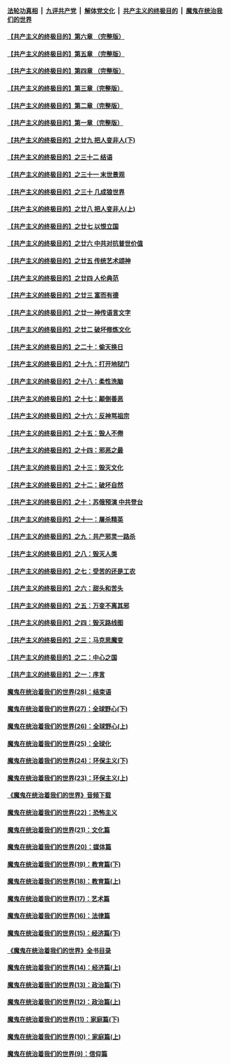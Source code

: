 ####  [法轮功真相](../../../../basic/blob/master/README.md?t=05130131) &nbsp;|&nbsp; [九评共产党](../../../../9ping.md/blob/master/README.md?t=05130131) &nbsp;|&nbsp; [解体党文化](../../../../jtdwh.md/blob/master/README.md?t=05130131)  &nbsp;|&nbsp; [共产主义的终极目的](../../../../gczydzjmd.md/blob/master/README.md?t=05130131) &nbsp;|&nbsp; [魔鬼在统治我们的世界](../../../../mgztzwmdsj.md/blob/master/README.md?t=05130131) 

#### [【共产主义的终极目的】第六章 （完整版）](../pages/nsc422/n11428913.md?t=05130131) 

#### [【共产主义的终极目的】第五章 （完整版）](../pages/nsc422/n11428912.md?t=05130131) 

#### [【共产主义的终极目的】第四章 （完整版）](../pages/nsc422/n11428907.md?t=05130131) 

#### [【共产主义的终极目的】第三章（完整版）](../pages/nsc422/n11428848.md?t=05130131) 

#### [【共产主义的终极目的】第二章（完整版）](../pages/nsc422/n11428831.md?t=05130131) 

#### [【共产主义的终极目的】第一章（完整版）](../pages/nsc422/n11417651.md?t=05130131) 

#### [【共产主义的终极目的】之廿九 把人变非人(下)](../pages/nsc422/n11344140.md?t=05130131) 

#### [【共产主义的终极目的】之三十二 结语](../pages/nsc422/n11360535.md?t=05130131) 

#### [【共产主义的终极目的】之三十一 末世景观](../pages/nsc422/n11351129.md?t=05130131) 

#### [【共产主义的终极目的】之三十 几成狼世界](../pages/nsc422/n11348280.md?t=05130131) 

#### [【共产主义的终极目的】之廿八 把人变非人(上)](../pages/nsc422/n11340492.md?t=05130131) 

#### [【共产主义的终极目的】之廿七 以恨立国](../pages/nsc422/n11336944.md?t=05130131) 

#### [【共产主义的终极目的】之廿六 中共对抗普世价值](../pages/nsc422/n11324785.md?t=05130131) 

#### [【共产主义的终极目的】之廿五 传统艺术颂神](../pages/nsc422/n11296396.md?t=05130131) 

#### [【共产主义的终极目的】之廿四 人伦典范](../pages/nsc422/n11296397.md?t=05130131) 

#### [【共产主义的终极目的】之廿三 富而有德](../pages/nsc422/n11283598.md?t=05130131) 

#### [【共产主义的终极目的】之廿一 神传语言文字](../pages/nsc422/n11263265.md?t=05130131) 

#### [【共产主义的终极目的】之廿二 破坏修炼文化](../pages/nsc422/n11245728.md?t=05130131) 

#### [【共产主义的终极目的】之二十：偷天换日](../pages/nsc422/n11238846.md?t=05130131) 

#### [【共产主义的终极目的】之十九：打开地狱门](../pages/nsc422/n11206376.md?t=05130131) 

#### [【共产主义的终极目的】之十八：柔性洗脑](../pages/nsc422/n11199994.md?t=05130131) 

#### [【共产主义的终极目的】之十七：颠倒善恶](../pages/nsc422/n11179782.md?t=05130131) 

#### [【共产主义的终极目的】之十六：反神骂祖宗](../pages/nsc422/n11166798.md?t=05130131) 

#### [【共产主义的终极目的】之十五：毁人不倦](../pages/nsc422/n11166792.md?t=05130131) 

#### [【共产主义的终极目的】之十四：邪恶之最](../pages/nsc422/n11150249.md?t=05130131) 

#### [【共产主义的终极目的】之十三：毁灭文化](../pages/nsc422/n11135227.md?t=05130131) 

#### [【共产主义的终极目的】之十二：破坏自然](../pages/nsc422/n11135214.md?t=05130131) 

#### [【共产主义的终极目的】之十：苏俄预演 中共登台](../pages/nsc422/n11118424.md?t=05130131) 

#### [【共产主义的终极目的】之十一：屠杀精英](../pages/nsc422/n11118442.md?t=05130131) 

#### [【共产主义的终极目的】之九：共产邪灵一路杀](../pages/nsc422/n11114139.md?t=05130131) 

#### [【共产主义的终极目的】之八：毁灭人类](../pages/nsc422/n11108503.md?t=05130131) 

#### [【共产主义的终极目的】之七：受苦的还是工农](../pages/nsc422/n11101809.md?t=05130131) 

#### [【共产主义的终极目的】之六：甜头和苦头](../pages/nsc422/n11096971.md?t=05130131) 

#### [【共产主义的终极目的】之五：万变不离其邪](../pages/nsc422/n11091285.md?t=05130131) 

#### [【共产主义的终极目的】之四：毁灭路线图](../pages/nsc422/n11086284.md?t=05130131) 

#### [【共产主义的终极目的】之三：马克思魔变](../pages/nsc422/n11061941.md?t=05130131) 

#### [【共产主义的终极目的】之二：中心之国](../pages/nsc422/n11047728.md?t=05130131) 

#### [【共产主义的终极目的】之一：序言](../pages/nsc422/n11086077.md?t=05130131) 

#### [魔鬼在统治着我们的世界(28)：结束语](../pages/nsc422/n10936246.md?t=05130131) 

#### [魔鬼在统治着我们的世界(27)：全球野心(下)](../pages/nsc422/n10928319.md?t=05130131) 

#### [魔鬼在统治着我们的世界(26)：全球野心(上)](../pages/nsc422/n10900318.md?t=05130131) 

#### [魔鬼在统治着我们的世界(25)：全球化](../pages/nsc422/n10788205.md?t=05130131) 

#### [魔鬼在统治着我们的世界(24)：环保主义(下)](../pages/nsc422/n10695307.md?t=05130131) 

#### [魔鬼在统治着我们的世界(23)：环保主义(上)](../pages/nsc422/n10688613.md?t=05130131) 

#### [《魔鬼在统治着我们的世界》音频下载](../pages/nsc422/n10635553.md?t=05130131) 

#### [魔鬼在统治着我们的世界(22)：恐怖主义](../pages/nsc422/n10614727.md?t=05130131) 

#### [魔鬼在统治着我们的世界(21)：文化篇](../pages/nsc422/n10597706.md?t=05130131) 

#### [魔鬼在统治着我们的世界(20)：媒体篇](../pages/nsc422/n10586579.md?t=05130131) 

#### [魔鬼在统治着我们的世界(19)：教育篇(下)](../pages/nsc422/n10564808.md?t=05130131) 

#### [魔鬼在统治着我们的世界(18)：教育篇(上)](../pages/nsc422/n10526970.md?t=05130131) 

#### [魔鬼在统治着我们的世界(17)：艺术篇](../pages/nsc422/n10499093.md?t=05130131) 

#### [魔鬼在统治着我们的世界(16)：法律篇](../pages/nsc422/n10485969.md?t=05130131) 

#### [魔鬼在统治着我们的世界(15)：经济篇(下)](../pages/nsc422/n10469975.md?t=05130131) 

#### [《魔鬼在统治着我们的世界》全书目录](../pages/nsc422/n10464261.md?t=05130131) 

#### [魔鬼在统治着我们的世界(14)：经济篇(上)](../pages/nsc422/n10457370.md?t=05130131) 

#### [魔鬼在统治着我们的世界(13)：政治篇(下)](../pages/nsc422/n10448270.md?t=05130131) 

#### [魔鬼在统治着我们的世界(12)：政治篇(上)](../pages/nsc422/n10444576.md?t=05130131) 

#### [魔鬼在统治着我们的世界(11)：家庭篇(下)](../pages/nsc422/n10440961.md?t=05130131) 

#### [魔鬼在统治着我们的世界(10)：家庭篇(上)](../pages/nsc422/n10435448.md?t=05130131) 

#### [魔鬼在统治着我们的世界(9)：信仰篇](../pages/nsc422/n10432159.md?t=05130131) 

